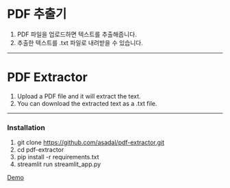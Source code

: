 # PDF 추출기

1. PDF 파일을 업로드하면 텍스트를 추출해줍니다.
2. 추출한 텍스트를 .txt 파일로 내려받을 수 있습니다.

------

# PDF Extractor

1. Upload a PDF file and it will extract the text.
2. You can download the extracted text as a .txt file.

------

### Installation

1. git clone https://github.com/asadal/pdf-extractor.git
2. cd pdf-extractor
3. pip install -r requirements.txt
4. streamlit run streamlit_app.py

[Demo](https://asadal-pdfextractor.streamlit.io)
